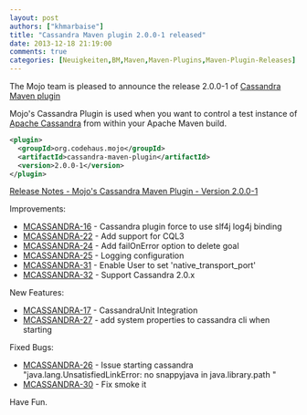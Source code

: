 ```yaml
---
layout: post
authors: ["khmarbaise"]
title: "Cassandra Maven plugin 2.0.0-1 released"
date: 2013-12-18 21:19:00
comments: true
categories: [Neuigkeiten,BM,Maven,Maven-Plugins,Maven-Plugin-Releases]
---
```

The Mojo team is pleased to announce the release 2.0.0-1 of [Cassandra
Maven plugin](http://mojo.codehaus.org/cassandra-maven-plugin/)

Mojo's Cassandra Plugin is used when you want to control a test
instance of [Apache Cassandra](http://cassandra.apache.org/) 
from within your Apache Maven build.

```xml
<plugin>
  <groupId>org.codehaus.mojo</groupId>
  <artifactId>cassandra-maven-plugin</artifactId>
  <version>2.0.0-1</version>
</plugin>
```

<!-- more -->

[Release Notes - Mojo's Cassandra Maven Plugin - Version 2.0.0-1](http://jira.codehaus.org/secure/ReleaseNote.jspa?projectId=12121&version=19821)

Improvements:

 * [MCASSANDRA-16](https://issues.apache.org/jira/browse/MCASSANDRA-16) - Cassandra plugin force to use slf4j log4j binding
 * [MCASSANDRA-22](https://issues.apache.org/jira/browse/MCASSANDRA-22) - Add support for CQL3
 * [MCASSANDRA-24](https://issues.apache.org/jira/browse/MCASSANDRA-24) - Add failOnError option to delete goal
 * [MCASSANDRA-25](https://issues.apache.org/jira/browse/MCASSANDRA-25) - Logging configuration
 * [MCASSANDRA-31](https://issues.apache.org/jira/browse/MCASSANDRA-31) - Enable User to set 'native_transport_port'
 * [MCASSANDRA-32](https://issues.apache.org/jira/browse/MCASSANDRA-32) - Support Cassandra 2.0.x

New Features:

 * [MCASSANDRA-17](https://issues.apache.org/jira/browse/MCASSANDRA-17) - CassandraUnit Integration
 * [MCASSANDRA-27](https://issues.apache.org/jira/browse/MCASSANDRA-27) - add system properties to cassandra cli when starting

Fixed Bugs:

 * [MCASSANDRA-26](https://issues.apache.org/jira/browse/MCASSANDRA-26) - Issue starting cassandra "java.lang.UnsatisfiedLinkError: no snappyjava in java.library.path "
 * [MCASSANDRA-30](https://issues.apache.org/jira/browse/MCASSANDRA-30) - Fix smoke it

Have Fun.
